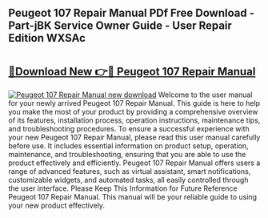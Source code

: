 ## Peugeot 107 Repair Manual PDf Free Download - Part-jBK Service Owner Guide - User Repair Edition WXSAc

# <h2><a href="http://bc99418.oget.top/?id=Peugeot+107+Repair+Manual">🔗Download New 👉🔴 Peugeot 107 Repair Manual</a></h2>

[![Peugeot 107 Repair Manual new download](https://i.imgur.com/5g1atiW.png)](http://bc99418.oget.top/?id=Peugeot+107+Repair+Manual)
Welcome to the user manual for your newly arrived Peugeot 107 Repair Manual. This guide is here to help you make the most of your product by providing a comprehensive overview of its features, installation process, operation instructions, maintenance tips, and troubleshooting procedures. To ensure a successful experience with your new Peugeot 107 Repair Manual, please read this user manual carefully before use. It includes essential information on product setup, operation, maintenance, and troubleshooting, ensuring that you are able to use the product effectively and efficiently. Peugeot 107 Repair Manual offers users a range of advanced features, such as virtual assistant, smart notifications, customizable widgets, and automated tasks, all easily controlled through the user interface. Please Keep This Information for Future Reference Peugeot 107 Repair Manual. This manual will be your reliable guide to using your new product effectively.

